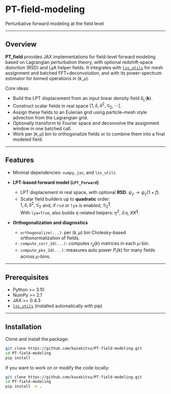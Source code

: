 # PT-field-modeling
Perturbative forward modeling at the field level

---

## Overview

**PT_field** provides JAX implementations for field-level forward modeling based on Lagrangian perturbation theory, with optional redshift-space distortion (RSD) and LyA helper fields. 
It integrates with [`lss_utils`](https://github.com/kazakitsu/lss_utils) for mesh assignment and batched FFT+deconvolution, and with its power-spectrum estimator for binned operations in $(k,\mu)$.

Core ideas:

- Build the LPT displacement from an input linear density field $\delta_L(\mathbf{k})$.
- Construct scalar fields in real space $[1, \delta, \delta^2, {\mathcal{G}_2}, \cdots]$.
- Assign these fields to an Eulerian grid using particle–mesh style advection from the Lagrangian grid.
- Optionally transform to Fourier space and deconvolve the assignment window in one batched call.
- Work per $(k,\mu)$ bin to orthogonalize fields or to combine them into a final modeled field.

---

## Features

- Minimal dependencies: `numpy`, `jax`, and `lss_utils`

- **LPT-based forward model (`LPT_Forward`)**
  - LPT displacement in real space, with optional **RSD**: $\psi_z \rightarrow \psi_z (1 + f)$.
  - Scalar field builders up to **quadratic** order:  
    $1, \delta, \delta^2, {\mathcal{G}_2}$ and, if `rsd` or `lya` is enabled, ${\mathcal{G}^{\parallel}_{2}}$.  
    With `lya=True`, also builds $\eta$-related helpers: $\eta^2$, $\delta\,\eta$, $KK^{\parallel}$.

- **Orthogonalization and diagnostics**
  - `orthogonalize(...)`: per $(k,\mu)$ bin Cholesky-based orthonormalization of fields.
  - `compute_corr_2d(...)`: computes $r_{ij}(k)$ matrices in each $\mu$-bin.  
  - `compute_pks_2d(...)`: measures auto power $P_i(k)$ for many fields across $\mu$-bins.  

---

## Prerequisites

- Python >= 3.10
- NumPy >= 2.1
- JAX >= 0.4.3
- [`lss_utils`](https://github.com/kazakitsu/lss_utils) (installed automatically with pip)

---

## Installation

Clone and install the package:

```bash
git clone https://github.com/kazakitsu/PT-field-modeling.git
cd PT-field-modeling
pip install .
```

If you want to work on or modify the code locally:

```bash
git clone https://github.com/kazakitsu/PT-field-modeling.git
cd PT-field-modeling
pip install -e .
```
